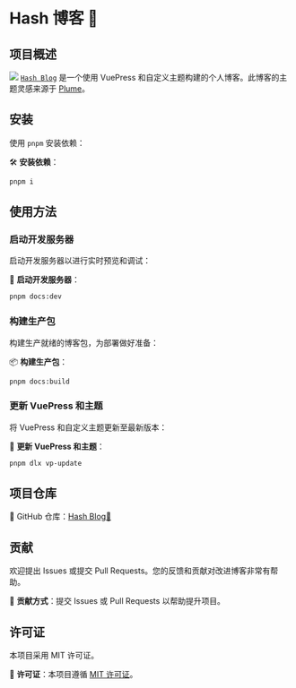 # Hash 博客 🚀
## 项目概述
![](https://cdn.jsdelivr.net/gh/paiad/picture-bed@main/img/blog-e1.jpg)
[`Hash Blog`](https://paiad.top) 是一个使用 VuePress 和自定义主题构建的个人博客。此博客的主题灵感来源于 [Plume](https://theme-plume.vuejs.press)。

## 安装

使用 `pnpm` 安装依赖：

🛠️ **安装依赖**：

```bash
pnpm i
```

## 使用方法

### 启动开发服务器

启动开发服务器以进行实时预览和调试：

🚀 **启动开发服务器**：

```bash
pnpm docs:dev
```

### 构建生产包

构建生产就绪的博客包，为部署做好准备：

📦 **构建生产包**：

```bash
pnpm docs:build
```

### 更新 VuePress 和主题

将 VuePress 和自定义主题更新至最新版本：

🔄 **更新 VuePress 和主题**：

```bash
pnpm dlx vp-update
```

## 项目仓库

📌 GitHub 仓库：[Hash Blog🚀](https://github.com/Pai3141/hash.git)

## 贡献

欢迎提出 Issues 或提交 Pull Requests。您的反馈和贡献对改进博客非常有帮助。

🤝 **贡献方式**：提交 Issues 或 Pull Requests 以帮助提升项目。

## 许可证

本项目采用 MIT 许可证。

📝 **许可证**：本项目遵循 [MIT 许可证](https://opensource.org/licenses/MIT)。